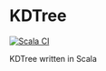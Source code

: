 # KDTree

[![Scala CI](https://github.com/xorz57/KDTree/actions/workflows/scala.yml/badge.svg)](https://github.com/xorz57/KDTree/actions/workflows/scala.yml)

KDTree written in Scala
